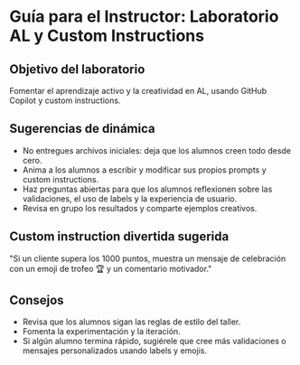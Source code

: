 # Guía para el Instructor: Laboratorio AL y Custom Instructions

## Objetivo del laboratorio
Fomentar el aprendizaje activo y la creatividad en AL, usando GitHub Copilot y custom instructions.

## Sugerencias de dinámica
- No entregues archivos iniciales: deja que los alumnos creen todo desde cero.
- Anima a los alumnos a escribir y modificar sus propios prompts y custom instructions.
- Haz preguntas abiertas para que los alumnos reflexionen sobre las validaciones, el uso de labels y la experiencia de usuario.
- Revisa en grupo los resultados y comparte ejemplos creativos.

## Custom instruction divertida sugerida
"Si un cliente supera los 1000 puntos, muestra un mensaje de celebración con un emoji de trofeo 🏆 y un comentario motivador."

## Consejos
- Revisa que los alumnos sigan las reglas de estilo del taller.
- Fomenta la experimentación y la iteración.
- Si algún alumno termina rápido, sugiérele que cree más validaciones o mensajes personalizados usando labels y emojis.

